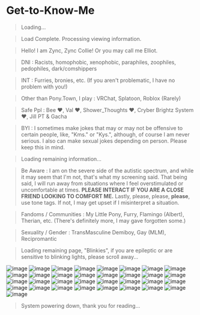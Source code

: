 # Get-to-Know-Me
> Loading…




> Load Complete. Processing viewing information.





> Hello! I am Zync, Zync Collie! Or you may call me Elliot.

> DNI : Racists, homophobic, xenophobic, paraphiles, zoophiles, pedophiles, dark/comshippers

> INT : Furries, bronies, etc. (If you aren't problematic, I have no problem with you!)

> Other than Pony.Town, I play : VRChat, Splatoon, Roblox (Rarely)


> Safe Ppl : Bee ❤️, Val ❤️, Shower_Thoughts ❤️, Cryber Brightz System ❤️, Jill PT & Gacha


> BYI : I sometimes make jokes that may or may not be offensive to certain people, like, "Kms." or "Kys.", although, of course I am never serious. I also can make sexual jokes depending on person. Please keep this in mind.



> Loading remaining information...



> Be Aware : I am on the severe side of the autistic spectrum, and while it may seem that I'm not, that's what my screening said. That being said, I will run away from situations where I feel overstimulated or uncomfortable at times. **PLEASE INTERACT IF YOU ARE A CLOSE FRIEND LOOKING TO COMFORT ME.** Lastly, please, please, **please**, use tone tags. If not, I may get upset if I misinterpret a situation.

> Fandoms / Communities : My Little Pony, Furry, Flamingo (Albert), Therian, etc. (There's definitely more, I may gave forgotten some.)

> Sexuality / Gender : TransMasculine Demiboy, Gay (MLM), Recipromantic



> Loading remaining page, "Blinkies", if you are epileptic or are sensitive to blinking lights, please scroll away...




![image](https://github.com/user-attachments/assets/fc984b69-614e-447f-809e-403726d75706)
![image](https://github.com/user-attachments/assets/9950b06f-f0f8-49ea-9c06-f9faf589e6e9)
![image](https://github.com/user-attachments/assets/e22d8654-76b7-44bf-bf9e-092800426a6f)
![image](https://github.com/user-attachments/assets/5ef9f87e-79de-4349-84a9-dc85b61c1d2c)
![image](https://github.com/user-attachments/assets/66c90799-c080-4cee-9b76-2864c28ccf9e)
![image](https://github.com/user-attachments/assets/4a446da7-3e0c-4ee5-8335-67bdac446247)
![image](https://github.com/user-attachments/assets/9521522b-bbce-4e93-9b5b-67144c49b60c)
![image](https://github.com/user-attachments/assets/2a1b82ce-3a7e-4d4c-bd84-aacfd74fb84e)
![image](https://github.com/user-attachments/assets/3a30022f-960a-452d-bf37-e2fe4b9a82f6)
![image](https://github.com/user-attachments/assets/f8eb7063-60ea-463b-aedf-0ba8b9c33d1a)
![image](https://github.com/user-attachments/assets/0b1c5951-ce32-4276-ac62-043080e3c3ff)
![image](https://github.com/user-attachments/assets/b40e28a9-6968-432d-9e28-49efa7cd0fc9)
![image](https://github.com/user-attachments/assets/5c9a2751-b83d-4421-8bec-5b05aeb96c28)
![image](https://github.com/user-attachments/assets/46192085-5786-49b9-bdb5-3c29ba346c1a)
![image](https://github.com/user-attachments/assets/de8e87c3-3500-497d-b8e3-727b7f80e1b2)
![image](https://github.com/user-attachments/assets/2d5e74ad-8357-4ae6-ab4f-2017da28b17b)
![image](https://github.com/user-attachments/assets/ff7124b7-3aa4-4ea1-8fa8-0ae54883b835)
![image](https://github.com/user-attachments/assets/f0962cc0-5b48-4dc0-ab35-ee28c6e98bbb)
![image](https://github.com/user-attachments/assets/96bb9910-3c25-429c-9334-4c2ccc14a6e2)
![image](https://github.com/user-attachments/assets/6056ae9a-f502-451f-83c6-d0ce43e4a94d)
![image](https://github.com/user-attachments/assets/6961274b-9c70-44f3-b84c-c97429c57cdf)
![image](https://github.com/user-attachments/assets/dadaa7b2-8485-4297-869d-131f9c96f4fd)
![image](https://github.com/user-attachments/assets/96742442-c060-4446-81f1-298d9821a502)
![image](https://github.com/user-attachments/assets/f083d2cf-6642-4616-a54b-0d5a27a1790a)
![image](https://github.com/user-attachments/assets/adb56fae-7ef0-4557-ac3b-ec090ada02e9)
![image](https://github.com/user-attachments/assets/acf3007f-9985-405c-a387-13b7bd709bf9)
![image](https://github.com/user-attachments/assets/0f6893d4-e902-4b19-b5ab-65ddd6982c94)
![image](https://github.com/user-attachments/assets/c3ac507f-2f6d-4279-8d0c-1d54df9dce0e)
![image](https://github.com/user-attachments/assets/fbf18dbc-6606-4a30-a676-8e28493ba109)
![image](https://github.com/user-attachments/assets/d60c82ce-b58b-47eb-bf81-41ae307044a1)
![image](https://github.com/user-attachments/assets/8b093596-72cf-4f49-9d51-d9edaee5ddbe)
![image](https://github.com/user-attachments/assets/f023af96-3c70-4bea-8683-1a78206471ec)
![image](https://github.com/user-attachments/assets/0ac5407b-2e58-471a-9722-82573379034b)



> System powering down, thank you for reading...
